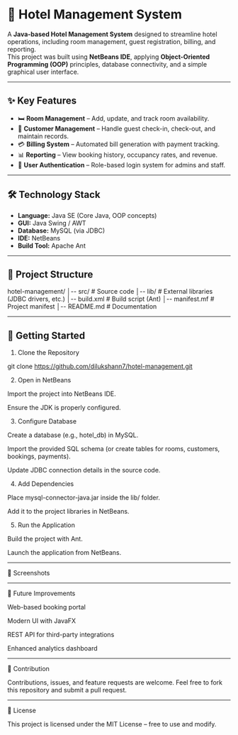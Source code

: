 # 🏨 Hotel Management System

A **Java-based Hotel Management System** designed to streamline hotel operations, including room management, guest registration, billing, and reporting.  
This project was built using **NetBeans IDE**, applying **Object-Oriented Programming (OOP)** principles, database connectivity, and a simple graphical user interface.

---

## ✨ Key Features
- 🛏 **Room Management** – Add, update, and track room availability.  
- 👤 **Customer Management** – Handle guest check-in, check-out, and maintain records.  
- 💳 **Billing System** – Automated bill generation with payment tracking.  
- 📊 **Reporting** – View booking history, occupancy rates, and revenue.  
- 🔐 **User Authentication** – Role-based login system for admins and staff.  

---

## 🛠 Technology Stack
- **Language:** Java SE (Core Java, OOP concepts)  
- **GUI:** Java Swing / AWT  
- **Database:** MySQL (via JDBC)  
- **IDE:** NetBeans  
- **Build Tool:** Apache Ant  

---

## 📂 Project Structure

hotel-management/ │-- src/             # Source code │-- lib/             # External libraries (JDBC drivers, etc.) │-- build.xml        # Build script (Ant) │-- manifest.mf      # Project manifest │-- README.md        # Documentation

---

## 🚀 Getting Started

1. Clone the Repository

git clone https://github.com/dilukshann7/hotel-management.git

2. Open in NetBeans

Import the project into NetBeans IDE.

Ensure the JDK is properly configured.


3. Configure Database

Create a database (e.g., hotel_db) in MySQL.

Import the provided SQL schema (or create tables for rooms, customers, bookings, payments).

Update JDBC connection details in the source code.


4. Add Dependencies

Place mysql-connector-java.jar inside the lib/ folder.

Add it to the project libraries in NetBeans.


5. Run the Application

Build the project with Ant.

Launch the application from NetBeans.



---

📸 Screenshots 



---

🔮 Future Improvements

Web-based booking portal

Modern UI with JavaFX

REST API for third-party integrations

Enhanced analytics dashboard



---

🤝 Contribution

Contributions, issues, and feature requests are welcome.
Feel free to fork this repository and submit a pull request.


---

📜 License

This project is licensed under the MIT License – free to use and modify.
